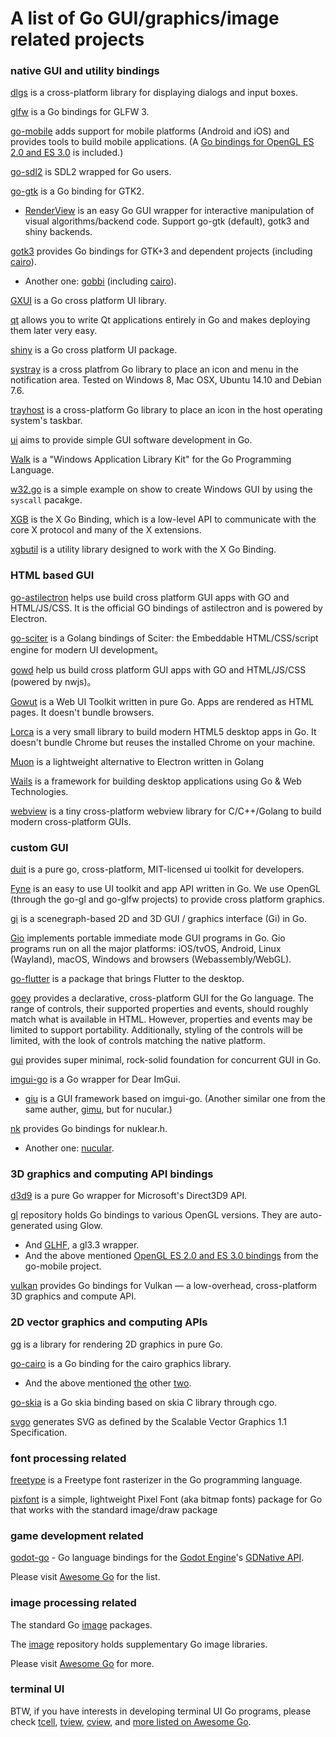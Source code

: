 # A list of Go GUI/graphics/image related projects

### native GUI and utility bindings

[dlgs](https://github.com/gen2brain/dlgs) is a cross-platform library for displaying dialogs and input boxes.

[glfw](https://github.com/go-gl/glfw) is a Go bindings for GLFW 3.

[go-mobile](https://github.com/golang/mobile) adds support for mobile platforms (Android and iOS) and provides tools to build mobile applications. (A [Go bindings for OpenGL ES 2.0 and ES 3.0](https://godoc.org/golang.org/x/mobile/gl) is included.)

[go-sdl2](https://github.com/veandco/go-sdl2) is SDL2 wrapped for Go users.

[go-gtk](https://github.com/mattn/go-gtk) is a Go binding for GTK2.
* [RenderView](https://github.com/TheGrum/renderview) is an easy Go GUI wrapper for interactive manipulation of visual algorithms/backend code. Support go-gtk (default), gotk3 and shiny backends.

[gotk3](https://github.com/gotk3/gotk3) provides Go bindings for GTK+3 and dependent projects (including [cairo](https://github.com/gotk3/gotk3/tree/master/cairo)).
* Another one: [gobbi](https://github.com/pekim/gobbi) (including [cairo](https://github.com/pekim/gobbi/tree/master/lib/cairo)).

[GXUI](https://github.com/google/gxui) is a Go cross platform UI library.

[qt](https://github.com/therecipe/qt) allows you to write Qt applications entirely in Go and makes deploying them later very easy.

[shiny](https://github.com/golang/exp/tree/master/shiny) is a Go cross platform UI package.

[systray](https://github.com/getlantern/systray) is a cross platfrom Go library to place an icon and menu in the notification area. Tested on Windows 8, Mac OSX, Ubuntu 14.10 and Debian 7.6.

[trayhost](https://github.com/shurcooL/trayhost) is a cross-platform Go library to place an icon in the host operating system's taskbar.

[ui](https://github.com/andlabs/ui) aims to provide simple GUI software development in Go.

[Walk](https://github.com/lxn/walk) is a "Windows Application Library Kit" for the Go Programming Language.

[w32.go](https://gist.github.com/nathan-osman/18c2e227ad00a223b61c0b3c16d452c3) is a simple example on show to create Windows GUI by using the `syscall` pacakge.

[XGB](https://github.com/BurntSushi/xgb) is the X Go Binding, which is a low-level API to communicate with the
core X protocol and many of the X extensions.

[xgbutil](https://github.com/BurntSushi/xgbutil) is a utility library designed to work with the X Go Binding.

### HTML based GUI

[go-astilectron](https://github.com/asticode/go-astilectron) helps use build cross platform GUI apps with GO and HTML/JS/CSS. It is the official GO bindings of astilectron and is powered by Electron.

[go-sciter](https://github.com/sciter-sdk/go-sciter) is a Golang bindings of Sciter: the Embeddable HTML/CSS/script engine for modern UI development。

[gowd](https://github.com/dtylman/gowd) help us build cross platform GUI apps with GO and HTML/JS/CSS (powered by nwjs)。

[Gowut](https://github.com/icza/gowut) is a Web UI Toolkit written in pure Go. Apps are rendered as HTML pages. It doesn't bundle browsers.

[Lorca](https://github.com/zserge/lorca) is a very small library to build modern HTML5 desktop apps in Go. It doesn't bundle Chrome but reuses the installed Chrome on your machine.

[Muon](https://github.com/ImVexed/muon) is a lightweight alternative to Electron written in Golang

[Wails](https://github.com/wailsapp/wails) is a framework for building desktop applications using Go & Web Technologies.

[webview](https://github.com/zserge/webview) is a tiny cross-platform webview library for C/C++/Golang to build modern cross-platform GUIs.

### custom GUI

[duit](https://github.com/mjl-/duit) is a pure go, cross-platform, MIT-licensed ui toolkit for developers.

[Fyne](https://github.com/fyne-io/fyne) is an easy to use UI toolkit and app API written in Go. We use OpenGL (through the go-gl and go-glfw projects) to provide cross platform graphics.

[gi](https://github.com/goki/gi) is a scenegraph-based 2D and 3D GUI / graphics interface (Gi) in Go.

[Gio](https://git.sr.ht/~eliasnaur/gio) implements portable immediate mode GUI programs in Go. Gio programs run on all the major platforms: iOS/tvOS, Android, Linux (Wayland), macOS, Windows and browsers (Webassembly/WebGL).

[go-flutter](https://github.com/go-flutter-desktop/go-flutter) is a package that brings Flutter to the desktop.

[goey](https://bitbucket.org/rj/goey) provides a declarative, cross-platform GUI for the Go language. The range of controls, their supported properties and events, should roughly match what is available in HTML. However, properties and events may be limited to support portability. Additionally, styling of the controls will be limited, with the look of controls matching the native platform.

[gui](https://github.com/faiface/gui) provides super minimal, rock-solid foundation for concurrent GUI in Go.

[imgui-go](https://github.com/inkyblackness/imgui-go) is a Go wrapper for Dear ImGui.
* [giu](https://github.com/AllenDang/giu) is a GUI framework based on imgui-go. (Another similar one from the same auther, [gimu](https://github.com/AllenDang/gimu), but for nucular.)

[nk](https://github.com/golang-ui/nuklear) provides Go bindings for nuklear.h. 
* Another one: [nucular](https://github.com/aarzilli/nucular).

### 3D graphics and computing API bindings

[d3d9](https://github.com/gonutz/d3d9) is a pure Go wrapper for Microsoft's Direct3D9 API.

[gl](https://github.com/go-gl/gl) repository holds Go bindings to various OpenGL versions. They are auto-generated using Glow. 
* And [GLHF](https://github.com/faiface/glhf), a gl3.3 wrapper.
* And the above mentioned [OpenGL ES 2.0 and ES 3.0 bindings](https://godoc.org/golang.org/x/mobile/gl) from the go-mobile project.

[vulkan](https://github.com/vulkan-go/vulkan) provides Go bindings for Vulkan — a low-overhead, cross-platform 3D graphics and compute API.

### 2D vector graphics and computing APIs

[gg](https://github.com/fogleman/gg) is a library for rendering 2D graphics in pure Go.

[go-cairo](https://github.com/ungerik/go-cairo) is a Go binding for the cairo graphics library.
* And the above mentioned [the](https://github.com/gotk3/gotk3/tree/master/cairo) other [two](https://github.com/pekim/gobbi/tree/master/lib/cairo).

[go-skia](https://github.com/go101/go-skia) is a Go skia binding based on skia C library through cgo.

[svgo](https://github.com/ajstarks/svgo) generates SVG as defined by the Scalable Vector Graphics 1.1 Specification.

### font processing related

[freetype](https://github.com/golang/freetype) is a Freetype font rasterizer in the Go programming language.

[pixfont](https://github.com/pbnjay/pixfont) is a simple, lightweight Pixel Font (aka bitmap fonts) package for Go that works with the standard image/draw package

### game development related

[godot-go](https://github.com/ShadowApex/godot-go) - Go language bindings for the [Godot Engine](https://godotengine.org/)'s [GDNative API](https://github.com/GodotNativeTools/godot_headers).

Please visit [Awesome Go](https://github.com/avelino/awesome-go#game-development) for the list.

### image processing related

The standard Go [image](https://golang.org/pkg/image/) packages.

The [image](https://github.com/golang/image/) repository holds supplementary Go image libraries.

Please visit [Awesome Go](https://github.com/avelino/awesome-go#images) for more.

### terminal UI

BTW, if you have interests in developing terminal UI Go programs, please check
[tcell](https://github.com/gdamore/tcell), [tview](https://github.com/rivo/tview), [cview](https://gitlab.com/tslocum/cview/), and [more listed on Awesome Go](https://github.com/avelino/awesome-go#advanced-console-uis).

